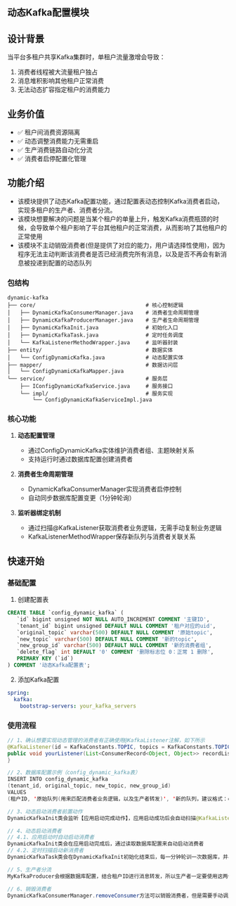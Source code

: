 ## 动态Kafka配置模块

## 设计背景
当平台多租户共享Kafka集群时，单租户流量激增会导致：
1. 消费者线程被大流量租户独占
2. 消息堆积影响其他租户正常消费
3. 无法动态扩容指定租户的消费能力

## 业务价值
- ✅ 租户间消费资源隔离
- ✅ 动态调整消费能力无需重启
- ✅ 生产消费链路自动化分流
- ✅ 消费者启停配置化管理

## 功能介绍
- 该模块提供了动态Kafka配置功能，通过配置表动态控制Kafka消费者启动，实现多租户的生产者、消费者分流。
- 该模块想要解决的问题是当某个租户的单量上升，触发Kafka消费瓶颈的时候，会导致单个租户影响了平台其他租户的正常消费，从而影响了其他租户的正常使用
- 该模块不主动销毁消费者(但是提供了对应的能力，用户请选择性使用)，因为程序无法主动判断该消费者是否已经消费完所有消息，以及是否不再会有新消息被投递到配置的动态队列

### 包结构
```
dynamic-kafka
├── core/                                   # 核心控制逻辑
│   ├── DynamicKafkaConsumerManager.java    # 消费者生命周期管理
│   ├── DynamicKafkaProducerManager.java    # 生产者生命周期管理
│   ├── DynamicKafkaInit.java               # 初始化入口
│   ├── DynamicKafkaTask.java               # 定时任务调度
│   └── KafkaListenerMethodWrapper.java     # 监听器封装
├── entity/                                 # 数据实体
│   └── ConfigDynamicKafka.java             # 动态配置实体
├── mapper/                                 # 数据访问层
│   └── ConfigDynamicKafkaMapper.java    
└── service/                                # 服务层
    ├── IConfigDynamicKafkaService.java     # 服务接口
    └── impl/                               # 服务实现
        └── ConfigDynamicKafkaServiceImpl.java
```

### 核心功能
1. **动态配置管理**
    - 通过ConfigDynamicKafka实体维护消费者组、主题映射关系
    - 支持运行时通过数据库配置创建消费者

2. **消费者生命周期管理**
    - DynamicKafkaConsumerManager实现消费者启停控制
    - 自动同步数据库配置变更（1分钟轮询）

3. **监听器绑定机制**
    - 通过扫描@KafkaListener获取消费者业务逻辑，无需手动复制业务逻辑
    - KafkaListenerMethodWrapper保存新队列与消费者关联关系

## 快速开始

### 基础配置
1. 创建配置表
```sql
CREATE TABLE `config_dynamic_kafka` (
   `id` bigint unsigned NOT NULL AUTO_INCREMENT COMMENT '主键ID',
   `tenant_id` bigint unsigned DEFAULT NULL COMMENT '租户对应的uid',
   `original_topic` varchar(500) DEFAULT NULL COMMENT '原始topic',
   `new_topic` varchar(500) DEFAULT NULL COMMENT '新的topic',
   `new_group_id` varchar(500) DEFAULT NULL COMMENT '新的消费者组',
   `delete_flag` int DEFAULT '0' COMMENT '删除标志位 0：正常 1 删除',
   PRIMARY KEY (`id`)
) COMMENT '动态Kafka配置表';
```

2. 添加Kafka配置
```yaml
spring:
  kafka:
    bootstrap-servers: your_kafka_servers
```

### 使用流程
```java
// 1、确认想要实现动态管理的消费者有正确使用@KafkaListener注解，如下所示
@KafkaListener(id = KafkaConstants.TOPIC, topics = KafkaConstants.TOPIC, groupId = KafkaConstants.GROUP)
public void yourListener(List<ConsumerRecord<Object, Object>> recordList, Acknowledgment ack) {
}

// 2、数据库配置示例（config_dynamic_kafka表）
INSERT INTO config_dynamic_kafka 
(tenant_id, original_topic, new_topic, new_group_id) 
VALUES 
(租户ID, '原始队列(用来匹配消费者业务逻辑，以及生产者转发)', '新的队列，建议格式：original_topic+租户ID', '新消费者组，如果不填会自动根据UUID生成一个，建议填写原本的消费者组');

// 3、动态启动消费者前置动作
DynamicKafkaInit类会监听【应用启动完成动作】，应用启动成功后会自动扫描@KafkaListener的Bean方法，并自动缓存到内存中

// 4、动态启动消费者
// 4.1、应用启动时自动启动消费者
DynamicKafkaInit类会在应用启动完成后，通过读取数据库配置来自动启动消费者
// 4.2、定时扫描启动新消费者
DynamicKafkaTask类会在DynamicKafkaInit初始化结束后，每一分钟轮训一次数据库，并与内存中的消费者进行匹配，增量的自动启动消费者

// 5、生产者分流
MyKafkaProducer会根据数据库配置，结合租户ID进行消息转发，所以生产者一定要使用这两个工具类来进行消息发送

// 6、销毁消费者
DynamicKafkaConsumerManager.removeConsumer方法可以销毁消费者，但是需要手动调用
```
